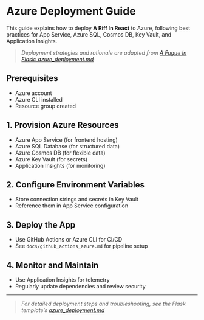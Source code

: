 # Azure Deployment Guide

This guide explains how to deploy **A Riff In React** to Azure, following best practices for App Service, Azure SQL, Cosmos DB, Key Vault, and Application Insights.

> _Deployment strategies and rationale are adapted from [A Fugue In Flask: azure_deployment.md](https://github.com/HarryJamesGreenblatt/A-Fugue-In-Flask/blob/main/docs/azure_deployment.md)_

## Prerequisites
- Azure account
- Azure CLI installed
- Resource group created

## 1. Provision Azure Resources
- Azure App Service (for frontend hosting)
- Azure SQL Database (for structured data)
- Azure Cosmos DB (for flexible data)
- Azure Key Vault (for secrets)
- Application Insights (for monitoring)

## 2. Configure Environment Variables
- Store connection strings and secrets in Key Vault
- Reference them in App Service configuration

## 3. Deploy the App
- Use GitHub Actions or Azure CLI for CI/CD
- See `docs/github_actions_azure.md` for pipeline setup

## 4. Monitor and Maintain
- Use Application Insights for telemetry
- Regularly update dependencies and review security

---

> _For detailed deployment steps and troubleshooting, see the Flask template’s [azure_deployment.md](https://github.com/HarryJamesGreenblatt/A-Fugue-In-Flask/blob/main/docs/azure_deployment.md)_
